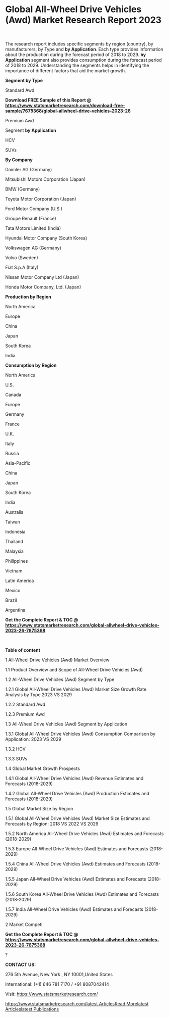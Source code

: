 <h1>Global All-Wheel Drive Vehicles (Awd) Market Research Report 2023</h1><br/><p>The research report includes specific segments by region (country), by manufacturers, by Type and <strong>by Application</strong>. Each type provides information about the production during the forecast period of 2018 to 2029. <strong>by Application</strong> segment also provides consumption during the forecast period of 2018 to 2029. Understanding the segments helps in identifying the importance of different factors that aid the market growth.</p>
 
 
 
 <p><strong>Segment by Type</strong></p>
 
 
 
 <p>Standard Awd</p>
 
 
 
 <p><strong>Download FREE Sample of this Report @ <a href="https://www.statsmarketresearch.com/download-free-sample/7675368/global-allwheel-drive-vehicles-2023-26">https://www.statsmarketresearch.com/download-free-sample/7675368/global-allwheel-drive-vehicles-2023-26</a></strong></p>
 
 
 
 <p>Premium Awd</p>
 
 
 
 <p>Segment <strong>by Application</strong></p>
 
 
 
 <p>HCV</p>
 
 
 
 <p>SUVs</p>
 
 
 
 <p><strong>By Company</strong></p>
 
 
 
 <p>Daimler AG (Germany)</p>
 
 
 
 <p>Mitsubishi Motors Corporation (Japan)</p>
 
 
 
 <p>BMW (Germany)</p>
 
 
 
 <p>Toyota Motor Corporation (Japan)</p>
 
 
 
 <p>Ford Motor Company (U.S.)</p>
 
 
 
 <p>Groupe Renault (France)</p>
 
 
 
 <p>Tata Motors Limited (India)</p>
 
 
 
 <p>Hyundai Motor Company (South Korea)</p>
 
 
 
 <p>Volkswagen AG (Germany)</p>
 
 
 
 <p>Volvo (Sweden)</p>
 
 
 
 <p>Fiat S.p.A (Italy)</p>
 
 
 
 <p>Nissan Motor Company Ltd (Japan)</p>
 
 
 
 <p>Honda Motor Company, Ltd. (Japan)</p>
 
 
 
 <p><strong>Production by Region</strong></p>
 
 
 
 <p>North America</p>
 
 
 
 <p>Europe</p>
 
 
 
 <p>China</p>
 
 
 
 <p>Japan</p>
 
 
 
 <p>South Korea</p>
 
 
 
 <p>India</p>
 
 
 
 <p><strong>Consumption by Region</strong></p>
 
 
 
 <p>North America</p>
 
 
 
 <p>U.S.</p>
 
 
 
 <p>Canada</p>
 
 
 
 <p>Europe</p>
 
 
 
 <p>Germany</p>
 
 
 
 <p>France</p>
 
 
 
 <p>U.K.</p>
 
 
 
 <p>Italy</p>
 
 
 
 <p>Russia</p>
 
 
 
 <p>Asia-Pacific</p>
 
 
 
 <p>China</p>
 
 
 
 <p>Japan</p>
 
 
 
 <p>South Korea</p>
 
 
 
 <p>India</p>
 
 
 
 <p>Australia</p>
 
 
 
 <p>Taiwan</p>
 
 
 
 <p>Indonesia</p>
 
 
 
 <p>Thailand</p>
 
 
 
 <p>Malaysia</p>
 
 
 
 <p>Philippines</p>
 
 
 
 <p>Vietnam</p>
 
 
 
 <p>Latin America</p>
 
 
 
 <p>Mexico</p>
 
 
 
 <p>Brazil</p>
 
 
 
 <p>Argentina</p>
 
 
 
 <div><b>Get the Complete Report & TOC @ <a href="https://www.statsmarketresearch.com/global-allwheel-drive-vehicles-2023-26-7675368">https://www.statsmarketresearch.com/global-allwheel-drive-vehicles-2023-26-7675368</a></b></div>
 
 
 
 <p><br />
 
 <b>Table of content</b></p>
 
 
 
 <p>1 All-Wheel Drive Vehicles (Awd) Market Overview<br />
 
 1.1 Product Overview and Scope of All-Wheel Drive Vehicles (Awd)<br />
 
 1.2 All-Wheel Drive Vehicles (Awd) Segment by Type<br />
 
 1.2.1 Global All-Wheel Drive Vehicles (Awd) Market Size Growth Rate Analysis by Type 2023 VS 2029<br />
 
 1.2.2 Standard Awd<br />
 
 1.2.3 Premium Awd<br />
 
 1.3 All-Wheel Drive Vehicles (Awd) Segment by Application<br />
 
 1.3.1 Global All-Wheel Drive Vehicles (Awd) Consumption Comparison by Application: 2023 VS 2029<br />
 
 1.3.2 HCV<br />
 
 1.3.3 SUVs<br />
 
 1.4 Global Market Growth Prospects<br />
 
 1.4.1 Global All-Wheel Drive Vehicles (Awd) Revenue Estimates and Forecasts (2018-2029)<br />
 
 1.4.2 Global All-Wheel Drive Vehicles (Awd) Production Estimates and Forecasts (2018-2029)<br />
 
 1.5 Global Market Size by Region<br />
 
 1.5.1 Global All-Wheel Drive Vehicles (Awd) Market Size Estimates and Forecasts by Region: 2018 VS 2022 VS 2029<br />
 
 1.5.2 North America All-Wheel Drive Vehicles (Awd) Estimates and Forecasts (2018-2029)<br />
 
 1.5.3 Europe All-Wheel Drive Vehicles (Awd) Estimates and Forecasts (2018-2029)<br />
 
 1.5.4 China All-Wheel Drive Vehicles (Awd) Estimates and Forecasts (2018-2029)<br />
 
 1.5.5 Japan All-Wheel Drive Vehicles (Awd) Estimates and Forecasts (2018-2029)<br />
 
 1.5.6 South Korea All-Wheel Drive Vehicles (Awd) Estimates and Forecasts (2018-2029)<br />
 
 1.5.7 India All-Wheel Drive Vehicles (Awd) Estimates and Forecasts (2018-2029)<br />
 
 2 Market Competi</p>
 
 
 
 <div><b>Get the Complete Report & TOC @ <a href="https://www.statsmarketresearch.com/global-allwheel-drive-vehicles-2023-26-7675368">https://www.statsmarketresearch.com/global-allwheel-drive-vehicles-2023-26-7675368</a></b></div>
 
 
 
 <p>? </p>
 
 
 
 <p><b>CONTACT US:</b><br />
 
 276 5th Avenue, New York , NY 10001,United States<br />
 
 International: (+1) 646 781 7170 / +91 8087042414<br />
 
 Visit: <a href="https://www.statsmarketresearch.com/">https://www.statsmarketresearch.com/</a><br />
 
 <a href="https://gyeongbokgung.com">https://www.statsmarketresearch.com/</a><a href="https://hallyeomaritime.com">latest Articles</a><a href="https://jingwansa.com">Read More</a><a href="https://nguoiviet.jp/">latest Articles</a><a href="https://www.intelmarketresearch.com/">latest Publications</a></p>